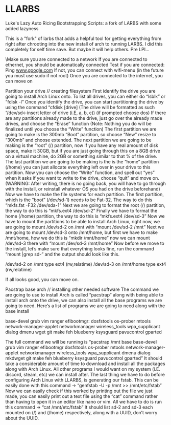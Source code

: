 # LLARBS
Luke's Lazy Auto Ricing Bootstrapping Scripts: a fork of LARBS with some added lazyness

This is a "fork" of larbs that adds a helpful tool for getting everything from right after chrooting into the new install of arch to running LARBS. I did this completely for self time save. But maybe it will help others. Pre LPI...


\Make sure you are connected to a network
    If you are connected to ethernet, you should be automatically connected
    Test if you are connected: Ping www.google.com
    If not, you can connect with wifi-menu (in the future you must use sudo if not root)
    Once you are connected to the internet, you can move on

Partition your drive // creating filesystem
    First identify the drive you are going to install Arch Linux onto.
    To list all drives, you can either do “lsblk” or “fdisk -l”
    Once you identify the drive, you can start partitioning the drive by using the command “cfdisk [drive] (The drive will be formatted as such “/dev/sd<-insert letter of drive (i.E, a, b, c)) (if prompted choose dos)
    If there are any partitions already made to the drive, just go over the already made drives, and choose the “Erase” function (Note: Nothing you do will be finalized until you choose the “Write” function)
    The first partition we are going to make is the 300mb “Boot” partition, so choose “New” resize to “300mb” and choose extended.
    The next partition we are going to be making is the “root” (/) partition, now if you have any real amount of disk space, make it 30GB, but if you are just going through this on a 8GB drive on a virtual machine, do 2GB or something similar to that % of the drive.
    The last partition we are going to be making is the is the “home” partition (/home) you can just allocate everything left over in your drive to this partition.
    Now you can choose the “Write” function, and spell out “yes” when it asks if you want to write to the drive, choose “quit” and move on. (WARNING: After writing, there is no going back, you will have to go through with the install, or reinstall whatever OS you had on the drive beforehand)
Now we have to make the file systems for each partition. The first partition, which is the “boot” (/dev/sd-1) needs to be Fat-32. The way to do this “mkfs.fat -F32 /dev/sda-1” Next we are going to format the root (/) partition, the way to do this is “mkfs.ext4 /dev/sd-2” Finally we have to format the home (/home) partition, the way to do this is “mkfs.ext4 /dev/sd-3”
Now we have to mount the partitions to be able to install Arch Linux, right now, we are going to mount /dev/sd-2 on /mnt with “mount /dev/sd-2 /mnt” Next we are going to mount /dev/sd-3 onto /mnt/home, but first we have to make /mnt/home, how we do this is “mkdir /mnt/home” now we can mount /dev/sd-3 there with “mount /dev/sd-3 /mnt/home”
Now before we move to the install, let’s make sure that everything looks fine, run the command “mount |grep sd-” and the output should look like this.

/dev/sd-2 on /mnt type ext4 (rw,relatime)
/dev/sd-3 on /mnt/home type ext4 (rw,relatime)

If all looks good, you can move on.

    
Pacstrap base arch // installing other needed software
The command we are going to use to install Arch is called “pacstrap” along with being able to install arch onto the drive, we can also install all the base programs we are going to need. Here’s a list of programs we are going to need along with the base install

base-devel
grub
vim
ranger
efibootmgr:
dosfstools
os-prober
mtools
network-manager-applet
networkmanager
wireless_tools
wpa_supplicant
dialog
dmenu
wget
git
make
feh
blueberry
ksysguard
pavucontrol
gparted
    
  The full command we will be running is “pacstrap /mnt base base-devel grub vim ranger efibootmgr dosfstools os-prober mtools network-manager-applet networkmanager wireless_tools wpa_supplicant dmenu dialog mkdwget git make feh blueberry ksysguard pavucontrol gparted” It should take a considerable amount of time to download and install all the packages along with Arch Linux. All other programs I would want on my system (i.E. discord, steam, etc) we can install after.
  The last thing we have to do before configuring Arch Linux with LLARBS, is generating our fstab. This can be easily done with this command → “genfstab -U -p /mnt  >> /mnt/etc/fstab” Now we can easily check if this worked by printing out the file we just made, you can easily print out a text file using the “cat” command rather than having to open it in an editor like nano or vim. All we have to do is run this command → “cat /mnt/etc/fstab” It should list sd-2 and sd-3 each mounted on (/) and (/home) respectively, along with a UUID, don’t worry about the UUID.
